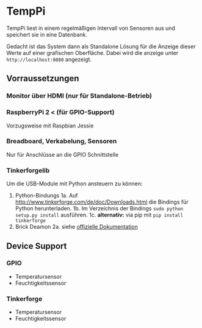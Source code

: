 # TempPi

TempPi liest in einem regelmäßigen Intervall von Sensoren aus und speichert sie in eine Datenbank.

Gedacht ist das System dann als Standalone Lösung für die Anzeige dieser Werte auf einer grafischen Oberfläche. Dabei wird die anzeige unter <code>http://localhost:8080</code> angezeigt.

## Vorraussetzungen

### Monitor über HDMI (nur für Standalone-Betrieb)

### RaspberryPi 2 < (für GPIO-Support)

Vorzugsweise mit Raspbian Jessie

### Breadboard, Verkabelung, Sensoren

Nur für Anschlüsse an die GPIO Schnittstelle

### Tinkerforgelib

Um die USB-Module mit Python ansteuern zu können:

1. Python-Bindungs
1a. Auf <a href='http://www.tinkerforge.com/de/doc/Downloads.html'>http://www.tinkerforge.com/de/doc/Downloads.html</a> die Bindings für Python herunterladen.
1b. Im Verzeichnis der Bindings `sudo python setup.py install` ausführen.
1c. **alternativ:** via pip mit `pip install tinkerforge`
2. Brick Deamon
2a. siehe <a href='http://www.tinkerforge.com/de/doc/Software/Brickd_Install_Linux.html#brickd-install-linux'>offizielle Dokumentation</a>



## Device Support

### GPIO

- Temperatursensor
- Feuchtigkeitssensor

### Tinkerforge

- Temperatursensor
- Feuchtigkeitssensor
